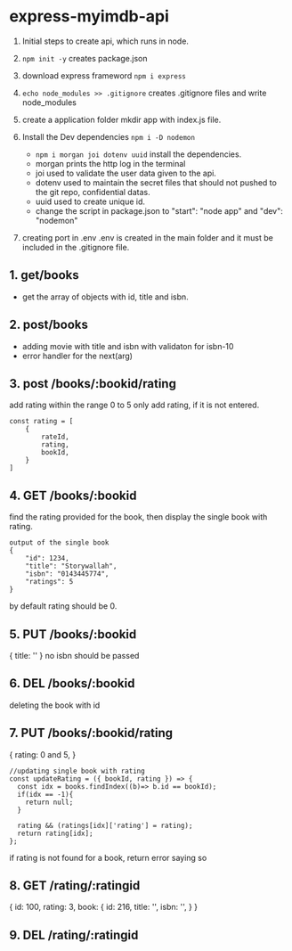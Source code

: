 # express-myimdb-api

1.  Initial steps to create api, which runs in node.

2.  `npm init -y` creates package.json

3.  download express frameword `npm i express`

4.  `echo node_modules >> .gitignore` creates .gitignore files and write node_modules

5.  create a application folder mkdir app with index.js file.

6.  Install the Dev dependencies `npm i -D nodemon`

    - `npm i morgan joi dotenv uuid` install the dependencies.
    - morgan prints the http log in the terminal
    - joi used to validate the user data given to the api.
    - dotenv used to maintain the secret files that should not pushed to the git repo, confidential datas.
    - uuid used to create unique id.
    - change the script in package.json to "start": "node app" and "dev": "nodemon"

7.  creating port in .env
    .env is created in the main folder and it must be included in the .gitignore file.

## 1. get/books

- get the array of objects with id, title and isbn.

## 2. post/books

- adding movie with title and isbn with validaton for isbn-10
- error handler for the next(arg)

## 3. post /books/:bookid/rating

add rating within the range 0 to 5
only add rating, if it is not entered.
```
const rating = [
    {
        rateId,
        rating,
        bookId,
    }
]
```

## 4. GET /books/:bookid

find the rating provided for the book, then display the single book with rating.

```
output of the single book
{
    "id": 1234,
    "title": "Storywallah",
    "isbn": "0143445774",
    "ratings": 5
}
```

by default rating should be 0.

## 5. PUT /books/:bookid
{
    title: ''
}
no isbn should be passed

## 6. DEL /books/:bookid
deleting the book with id

## 7. PUT /books/:bookid/rating
{
    rating: 0 and 5,
}
```
//updating single book with rating
const updateRating = ({ bookId, rating }) => {
  const idx = books.findIndex((b)=> b.id == bookId);
  if(idx == -1){
    return null;
  }
  
  rating && (ratings[idx]['rating'] = rating);
  return rating[idx];
};

```
if rating is not found for a book, return error saying so

## 8. GET /rating/:ratingid
{
    id: 100,
    rating: 3,
    book: {
        id: 216,
        title: '',
        isbn: '',
    }
}
## 9. DEL /rating/:ratingid
